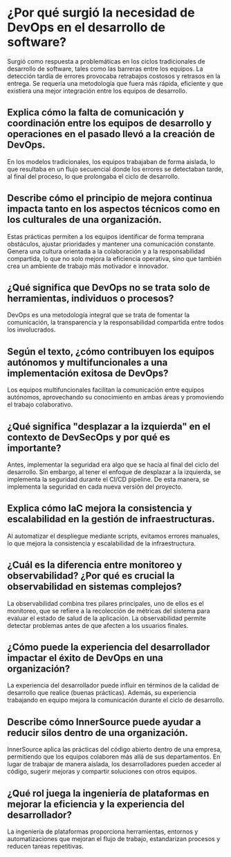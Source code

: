 # ¿Por qué surgió la necesidad de DevOps en el desarrollo de software?

Surgió como respuesta a problemáticas en los ciclos tradicionales de desarrollo de software, tales como las barreras entre los equipos. La detección tardía de errores provocaba retrabajos costosos y retrasos en la entrega. Se requería una metodología que fuera más rápida, eficiente y que existiera una mejor integración entre los equipos de desarrollo.

## Explica cómo la falta de comunicación y coordinación entre los equipos de desarrollo y operaciones en el pasado llevó a la creación de DevOps.

En los modelos tradicionales, los equipos trabajaban de forma aislada, lo que resultaba en un flujo secuencial donde los errores se detectaban tarde, al final del proceso, lo que prolongaba el ciclo de desarrollo.

## Describe cómo el principio de mejora continua impacta tanto en los aspectos técnicos como en los culturales de una organización.

Estas prácticas permiten a los equipos identificar de forma temprana obstáculos, ajustar prioridades y mantener una comunicación constante. Genera una cultura orientada a la colaboración y a la responsabilidad compartida, lo que no solo mejora la eficiencia operativa, sino que también crea un ambiente de trabajo más motivador e innovador.

## ¿Qué significa que DevOps no se trata solo de herramientas, individuos o procesos?

DevOps es una metodología integral que se trata de fomentar la comunicación, la transparencia y la responsabilidad compartida entre todos los involucrados.

## Según el texto, ¿cómo contribuyen los equipos autónomos y multifuncionales a una implementación exitosa de DevOps?

Los equipos multifuncionales facilitan la comunicación entre equipos autónomos, aprovechando su conocimiento en ambas áreas y promoviendo el trabajo colaborativo.

## ¿Qué significa "desplazar a la izquierda" en el contexto de DevSecOps y por qué es importante?

Antes, implementar la seguridad era algo que se hacía al final del ciclo del desarrollo. Sin embargo, al tener el enfoque de desplazar a la izquierda, se implementa la seguridad durante el CI/CD pipeline. De esta manera, se implementa la seguridad en cada nueva versión del proyecto.

## Explica cómo IaC mejora la consistencia y escalabilidad en la gestión de infraestructuras.

Al automatizar el despliegue mediante scripts, evitamos errores manuales, lo que mejora la consistencia y escalabilidad de la infraestructura.

## ¿Cuál es la diferencia entre monitoreo y observabilidad? ¿Por qué es crucial la observabilidad en sistemas complejos?

La observabilidad combina tres pilares principales, uno de ellos es el monitoreo, que se refiere a la recolección de métricas del sistema para evaluar el estado de salud de la aplicación. La observabilidad permite detectar problemas antes de que afecten a los usuarios finales.

## ¿Cómo puede la experiencia del desarrollador impactar el éxito de DevOps en una organización?

La experiencia del desarrollador puede influir en términos de la calidad de desarrollo que realice (buenas prácticas). Además, su experiencia trabajando en equipo mejora la comunicación durante el ciclo de desarrollo.

## Describe cómo InnerSource puede ayudar a reducir silos dentro de una organización.

InnerSource aplica las prácticas del código abierto dentro de una empresa, permitiendo que los equipos colaboren más allá de sus departamentos. En lugar de trabajar de manera aislada, los desarrolladores pueden acceder al código, sugerir mejoras y compartir soluciones con otros equipos.

## ¿Qué rol juega la ingeniería de plataformas en mejorar la eficiencia y la experiencia del desarrollador?

La ingeniería de plataformas proporciona herramientas, entornos y automatizaciones que mejoran el flujo de trabajo, estandarizan procesos y reducen tareas repetitivas.
